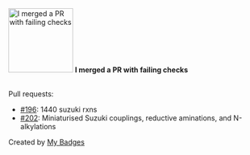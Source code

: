 <img src="https://my-badges.github.io/my-badges/this-is-fine.png" alt="I merged a PR with failing checks" title="I merged a PR with failing checks" width="128">
<strong>I merged a PR with failing checks</strong>
<br><br>

Pull requests:

- <a href="https://github.com/open-reaction-database/ord-data/pull/196">#196</a>: 1440 suzuki rxns
- <a href="https://github.com/open-reaction-database/ord-data/pull/202">#202</a>: Miniaturised Suzuki couplings, reductive aminations, and N-alkylations


Created by <a href="https://github.com/my-badges/my-badges">My Badges</a>